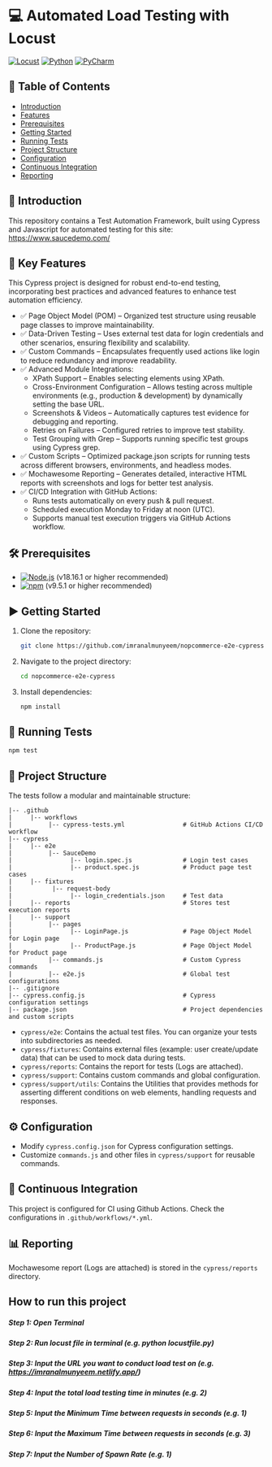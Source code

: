 # 💻 Automated Load Testing with Locust

[![Locust](https://img.shields.io/badge/locust-17202C?style=for-the-badge&logo=locust&logoColor=white)](https://locust.io/) 
[![Python](https://img.shields.io/badge/python-F7DF1E?style=for-the-badge&logo=python&logoColor=black)](https://www.python.org/) 
[![PyCharm](https://img.shields.io/badge/pycharm-007ACC?style=for-the-badge&logo=visual-studio-code&logoColor=white)](https://www.jetbrains.com/pycharm/) 

## 📑 Table of Contents
- [Introduction](#introduction)
- [Features](features)
- [Prerequisites](#prerequisites)
- [Getting Started](#getting-started)
- [Running Tests](#running-tests)
- [Project Structure](#project-structure)
- [Configuration](#configuration)
- [Continuous Integration](#continuous-integration)
- [Reporting](#reporting)

## 📖 Introduction
This repository contains a Test Automation Framework, built using Cypress and Javascript for automated testing for this site: https://www.saucedemo.com/

## 🚀 Key Features
This Cypress project is designed for robust end-to-end testing, incorporating best practices and advanced features to enhance test automation efficiency.
- ✅ Page Object Model (POM) – Organized test structure using reusable page classes to improve maintainability.
- ✅ Data-Driven Testing – Uses external test data for login credentials and other scenarios, ensuring flexibility and scalability.
- ✅ Custom Commands – Encapsulates frequently used actions like login to reduce redundancy and improve readability.
- ✅ Advanced Module Integrations:
   - XPath Support – Enables selecting elements using XPath.
   - Cross-Environment Configuration – Allows testing across multiple environments (e.g., production & development) by dynamically setting the base URL.
   - Screenshots & Videos – Automatically captures test evidence for debugging and reporting.
   - Retries on Failures – Configured retries to improve test stability.
   - Test Grouping with Grep – Supports running specific test groups using Cypress grep.
- ✅ Custom Scripts – Optimized package.json scripts for running tests across different browsers, environments, and headless modes.
- ✅ Mochawesome Reporting – Generates detailed, interactive HTML reports with screenshots and logs for better test analysis.
- ✅ CI/CD Integration with GitHub Actions:
   - Runs tests automatically on every push & pull request.
   - Scheduled execution Monday to Friday at noon (UTC).
   - Supports manual test execution triggers via GitHub Actions workflow.

## 🛠️ Prerequisites

- [![Node.js](https://img.shields.io/badge/Node.js-43853D?style=for-the-badge&logo=node.js&logoColor=white)](https://nodejs.org/) (v18.16.1 or higher recommended)
- [![npm](https://img.shields.io/badge/npm-CB3837?style=for-the-badge&logo=npm&logoColor=white)](https://www.npmjs.com/) (v9.5.1 or higher recommended)

## ▶️ Getting Started

1. Clone the repository:

   ```bash
   git clone https://github.com/imranalmunyeem/nopcommerce-e2e-cypress.git
   ```

2. Navigate to the project directory:

   ```bash
   cd nopcommerce-e2e-cypress
   ```

3. Install dependencies:

   ```bash
   npm install
   ```

## 🚀 Running Tests

  ```bash
  npm test
  ```

## 📁 Project Structure

The tests follow a modular and maintainable structure:

```
|-- .github
|     |-- workflows
|          |-- cypress-tests.yml                # GitHub Actions CI/CD workflow
|-- cypress
|     |-- e2e
|          |-- SauceDemo
|                |-- login.spec.js              # Login test cases
|                |-- product.spec.js            # Product page test cases
|     |-- fixtures
|           |-- request-body
|                |-- login_credentials.json     # Test data
|     |-- reports                               # Stores test execution reports
|     |-- support
|          |-- pages
|                |-- LoginPage.js               # Page Object Model for Login page
|                |-- ProductPage.js             # Page Object Model for Product page
|          |-- commands.js                      # Custom Cypress commands
|          |-- e2e.js                           # Global test configurations
|-- .gitignore
|-- cypress.config.js                           # Cypress configuration settings
|-- package.json                                # Project dependencies and custom scripts
```

- `cypress/e2e`: Contains the actual test files. You can organize your tests into subdirectories as needed. 
- `cypress/fixtures`: Contains external files (example: user create/update data) that can be used to mock data during tests.
- `cypress/reports`: Contains the report for tests (Logs are attached).
- `cypress/support`: Contains custom commands and global configuration.
- `cypress/support/utils`: Contains the Utilities that provides methods for asserting different conditions on web elements, handling requests and responses.

## ⚙️ Configuration

- Modify `cypress.config.json` for Cypress configuration settings.
- Customize `commands.js` and other files in `cypress/support` for reusable commands.

## 🔄 Continuous Integration

This project is configured for CI using Github Actions. Check the configurations in `.github/workflows/*.yml`.

## 📊 Reporting

Mochawesome report (Logs are attached) is stored in the `cypress/reports` directory.
 




## How to run this project
##### Step 1:  Open Terminal
##### Step 2:  Run locust file in terminal (e.g. python locustfile.py)
##### Step 3:  Input the URL you want to conduct load test on (e.g. https://imranalmunyeem.netlify.app/)
##### Step 4:  Input the total load testing time in minutes (e.g. 2)
##### Step 5:  Input the Minimum Time between requests in seconds  (e.g. 1)
##### Step 6:  Input the Maximum Time between requests in seconds  (e.g. 3)
##### Step 7:  Input the Number of Spawn Rate  (e.g. 1)
